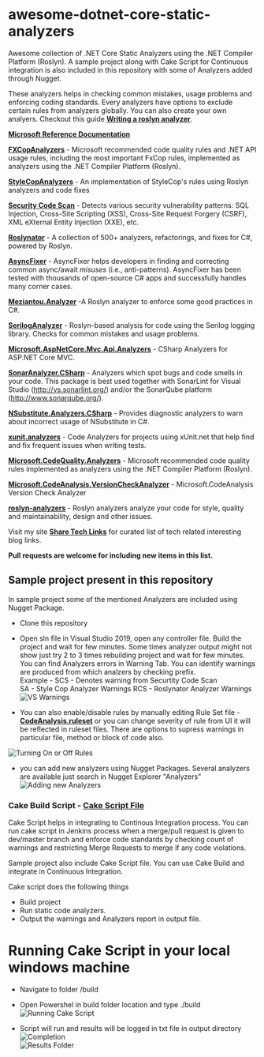 # awesome-dotnet-core-static-analyzers
Awesome collection of .NET Core Static Analyzers using the .NET Compiler Platform (Roslyn). A sample project along with Cake Script for Continuous integration is also included in this repository with some of Analyzers added through Nugget. 

These analyzers helps in checking common mistakes, usage problems and enforcing coding standards. Every analyzers have options to exclude certain rules from analyzers globally. You can also create your own analyers. Checkout this guide [**Writing a roslyn analyzer**](https://www.meziantou.net/writing-a-roslyn-analyzer.htm).

[**Microsoft Reference Documentation**](https://docs.microsoft.com/en-us/visualstudio/code-quality/roslyn-analyzers-overview?view=vs-2019)

[**FXCopAnalyzers**](https://www.nuget.org/packages/Microsoft.CodeAnalysis.FxCopAnalyzers)  - Microsoft recommended code quality rules and .NET API usage rules, including the most important FxCop rules, implemented as analyzers using the .NET Compiler Platform (Roslyn). 

[**StyleCopAnalyzers**](https://www.nuget.org/packages/StyleCop.Analyzers/)  - An implementation of StyleCop's rules using Roslyn analyzers and code fixes

[**Security Code Scan**](https://security-code-scan.github.io/)  -  Detects various security vulnerability patterns: SQL Injection, Cross-Site Scripting (XSS), Cross-Site Request Forgery (CSRF), XML eXternal Entity Injection (XXE), etc.

[**Roslynator**](https://github.com/JosefPihrt/Roslynator)  - A collection of 500+ analyzers, refactorings, and fixes for C#, powered by Roslyn.

[**AsyncFixer**](https://www.nuget.org/packages/AsyncFixer)  - AsyncFixer helps developers in finding and correcting common async/await *misuses* (i.e., anti-patterns). AsyncFixer has been tested with thousands of open-source C# apps and successfully handles many corner cases.

[**Meziantou.Analyzer**](https://github.com/meziantou/Meziantou.Analyzer)  -A Roslyn analyzer to enforce some good practices in C#.

[**SerilogAnalyzer**](https://github.com/Suchiman/SerilogAnalyzer)  - Roslyn-based analysis for code using the Serilog logging library. Checks for common mistakes and usage problems.

[**Microsoft.AspNetCore.Mvc.Api.Analyzers**](https://www.nuget.org/packages/Microsoft.AspNetCore.Mvc.Api.Analyzers)  - CSharp Analyzers for ASP.NET Core MVC.

[**SonarAnalyzer.CSharp**](https://www.nuget.org/packages/SonarAnalyzer.CSharp)  - Analyzers which spot bugs and code smells in your code. This package is best used together with SonarLint for Visual Studio (http://vs.sonarlint.org/) and/or the SonarQube platform (http://www.sonarqube.org/).

[**NSubstitute.Analyzers.CSharp**](https://www.nuget.org/packages/NSubstitute.Analyzers.CSharp)  - Provides diagnostic analyzers to warn about incorrect usage of NSubstitute in C#.

[**xunit.analyzers**](https://www.nuget.org/packages/xunit.analyzers)  - Code Analyzers for projects using xUnit.net that help find and fix frequent issues when writing tests.

[**Microsoft.CodeQuality.Analyzers**](https://www.nuget.org/packages/Microsoft.CodeQuality.Analyzers)  - Microsoft recommended code quality rules implemented as analyzers using the .NET Compiler Platform (Roslyn). 

[**Microsoft.CodeAnalysis.VersionCheckAnalyzer**](https://www.nuget.org/packages/Microsoft.CodeAnalysis.VersionCheckAnalyzer)  - Microsoft.CodeAnalysis Version Check Analyzer

[**roslyn-analyzers**](https://github.com/dotnet/roslyn-analyzers)  - Roslyn analyzers analyze your code for style, quality and maintainability, design and other issues. 

Visit my site [**Share Tech Links**](https://sharetechlinks.com/)  for curated list of tech related interesting blog links.

**Pull requests are welcome for including new items in this list.**


## Sample project present in this repository

In sample project some of the mentioned Analyzers are included using Nugget Package.  

- Clone this repository  
- Open sln file in Visual Studio 2019, open any controller file. Build the project and wait for few minutes. Some times analyzer output might not show just try 2 to 3 times rebuilding project and wait for few minutes. You can find Analyzers errors in Warning Tab. You can identify warnings are produced from which analzers by checking prefix.  
Example - SCS - Denotes warning from Securtity Code Scan  
SA - Style Cop Analyzer Warnings
RCS - Roslynator Analyzer Warnings
![VS Warnings](https://github.com/bharatdwarkani/awesome-dotnet-core-static-analyzers/blob/master/images/Visual-Studio-Output.png)  

- You can also enable/disable rules by manually editing Rule Set file - [**CodeAnalysis.ruleset**](https://github.com/bharatdwarkani/awesome-dotnet-core-static-analyzers/blob/master/CodeAnalysis.ruleset) or you can change severity of rule from UI it will be reflected in ruleset files. There are options to supress warnings in particular file, method or block of code also.

![Turning On or Off Rules](https://github.com/bharatdwarkani/awesome-dotnet-core-static-analyzers/blob/master/images/Turning-Rule-On-Off.png)  

- you can add new analyzers using Nugget Packages. Several analyzers are available just search in Nugget Explorer "Analyzers"
![Adding new Analyzers](https://github.com/bharatdwarkani/awesome-dotnet-core-static-analyzers/blob/master/images/AddingAnalyzers.png) 


### Cake Build Script  - [**Cake Script File**](https://github.com/bharatdwarkani/awesome-dotnet-core-static-analyzers/blob/master/build/build.cake)

Cake Script helps in integrating to Continous Integration process. You can run cake script in Jenkins process when a merge/pull request is given to dev/master branch and enforce code standards by checking count of warnings and restricting Merge Requests to merge if any code violations.

Sample project also include Cake Script file. You can use Cake Build and integrate in Continuous Integration. 

Cake script does the following things

- Build project
- Run static code analyzers. 
- Output the warnings and Analyzers report in output file. 

# Running Cake Script in your local windows machine

- Navigate to folder /build 
- Open Powershel in build folder location and type ./build
![Running Cake Script](https://github.com/bharatdwarkani/awesome-dotnet-core-static-analyzers/blob/master/images/Running-Cake-Script.PNG)  

- Script will run and results will be logged in txt file in output directory
![Completion](https://github.com/bharatdwarkani/awesome-dotnet-core-static-analyzers/blob/master/images/Cake-Completion.png)  
![Results Folder](https://github.com/bharatdwarkani/awesome-dotnet-core-static-analyzers/blob/master/images/Cake-Output.png)  
